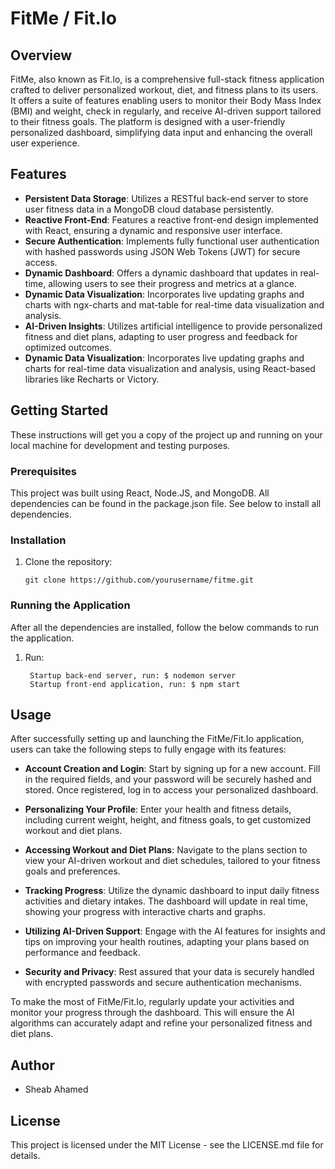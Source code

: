 # FitMe / Fit.Io

## Overview
FitMe, also known as Fit.Io, is a comprehensive full-stack fitness application crafted to deliver personalized workout, diet, and fitness plans to its users. It offers a suite of features enabling users to monitor their Body Mass Index (BMI) and weight, check in regularly, and receive AI-driven support tailored to their fitness goals. The platform is designed with a user-friendly personalized dashboard, simplifying data input and enhancing the overall user experience.

## Features
- **Persistent Data Storage**: Utilizes a RESTful back-end server to store user fitness data in a MongoDB cloud database persistently.
- **Reactive Front-End**: Features a reactive front-end design implemented with React, ensuring a dynamic and responsive user interface.
- **Secure Authentication**: Implements fully functional user authentication with hashed passwords using JSON Web Tokens (JWT) for secure access.
- **Dynamic Dashboard**: Offers a dynamic dashboard that updates in real-time, allowing users to see their progress and metrics at a glance.
- **Dynamic Data Visualization**: Incorporates live updating graphs and charts with ngx-charts and mat-table for real-time data visualization and analysis.
- **AI-Driven Insights**: Utilizes artificial intelligence to provide personalized fitness and diet plans, adapting to user progress and feedback for optimized outcomes.
- **Dynamic Data Visualization**: Incorporates live updating graphs and charts for real-time data visualization and analysis, using React-based libraries like Recharts or Victory.


## Getting Started
These instructions will get you a copy of the project up and running on your local machine for development and testing purposes.
### Prerequisites
This project was built using React, Node.JS, and MongoDB. All dependencies can be found in the package.json file. See below to install all dependencies.

### Installation
1. Clone the repository:
   ```shell
   git clone https://github.com/yourusername/fitme.git
### Running the Application
After all the dependencies are installed, follow the below commands to run the application.
1. Run:
   ```shell
    Startup back-end server, run: $ nodemon server
    Startup front-end application, run: $ npm start
## Usage
After successfully setting up and launching the FitMe/Fit.Io application, users can take the following steps to fully engage with its features:

- **Account Creation and Login**: Start by signing up for a new account. Fill in the required fields, and your password will be securely hashed and stored. Once registered, log in to access your personalized dashboard.

- **Personalizing Your Profile**: Enter your health and fitness details, including current weight, height, and fitness goals, to get customized workout and diet plans.

- **Accessing Workout and Diet Plans**: Navigate to the plans section to view your AI-driven workout and diet schedules, tailored to your fitness goals and preferences.

- **Tracking Progress**: Utilize the dynamic dashboard to input daily fitness activities and dietary intakes. The dashboard will update in real time, showing your progress with interactive charts and graphs.

- **Utilizing AI-Driven Support**: Engage with the AI features for insights and tips on improving your health routines, adapting your plans based on performance and feedback.

- **Security and Privacy**: Rest assured that your data is securely handled with encrypted passwords and secure authentication mechanisms.

To make the most of FitMe/Fit.Io, regularly update your activities and monitor your progress through the dashboard. This will ensure the AI algorithms can accurately adapt and refine your personalized fitness and diet plans.


## Author
- Sheab Ahamed

## License
This project is licensed under the MIT License - see the LICENSE.md file for details.
